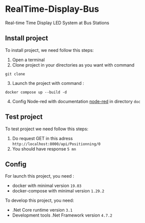 # RealTime-Display-Bus
Real-time Time Display LED System at Bus Stations

## Install project

To install project, we need follow this steps:  
1. Open a terminal
2. Clone project in your directories as you want with command
```shell
git clone
```
3. Launch the project with command :
```shell
docker compose up --build -d
```
4. Config Node-red with documentation [node-red](./doc/node-red.md) in directory `doc`

## Test project

To test project we need follow this steps:
1. Do request GET in this adress `http://localhost:8000/api/Positionning/0`
2. You should have response `5 mn`


## Config

For launch this project, you need :
- docker with minimal version `19.03`
- docker-compose with minimal version `1.29.2`  

To develop this project, you need:
- .Net Core runtime version `3.1`
- Development tools .Net Framework version `4.7.2`